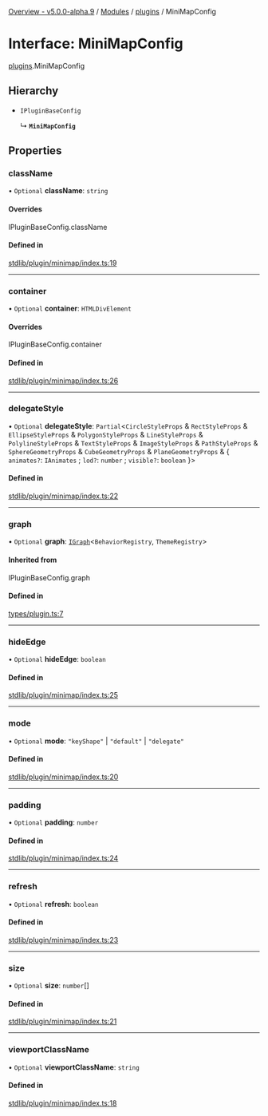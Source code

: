 [Overview - v5.0.0-alpha.9](../README.md) / [Modules](../modules.md) / [plugins](../modules/plugins.md) / MiniMapConfig

# Interface: MiniMapConfig

[plugins](../modules/plugins.md).MiniMapConfig

## Hierarchy

- `IPluginBaseConfig`

  ↳ **`MiniMapConfig`**

## Properties

### className

• `Optional` **className**: `string`

#### Overrides

IPluginBaseConfig.className

#### Defined in

[stdlib/plugin/minimap/index.ts:19](https://github.com/antvis/G6/blob/1eda86a093/packages/g6/src/stdlib/plugin/minimap/index.ts#L19)

___

### container

• `Optional` **container**: `HTMLDivElement`

#### Overrides

IPluginBaseConfig.container

#### Defined in

[stdlib/plugin/minimap/index.ts:26](https://github.com/antvis/G6/blob/1eda86a093/packages/g6/src/stdlib/plugin/minimap/index.ts#L26)

___

### delegateStyle

• `Optional` **delegateStyle**: `Partial`<`CircleStyleProps` & `RectStyleProps` & `EllipseStyleProps` & `PolygonStyleProps` & `LineStyleProps` & `PolylineStyleProps` & `TextStyleProps` & `ImageStyleProps` & `PathStyleProps` & `SphereGeometryProps` & `CubeGeometryProps` & `PlaneGeometryProps` & { `animates?`: `IAnimates` ; `lod?`: `number` ; `visible?`: `boolean`  }\>

#### Defined in

[stdlib/plugin/minimap/index.ts:22](https://github.com/antvis/G6/blob/1eda86a093/packages/g6/src/stdlib/plugin/minimap/index.ts#L22)

___

### graph

• `Optional` **graph**: [`IGraph`](types-IGraph.md)<`BehaviorRegistry`, `ThemeRegistry`\>

#### Inherited from

IPluginBaseConfig.graph

#### Defined in

[types/plugin.ts:7](https://github.com/antvis/G6/blob/1eda86a093/packages/g6/src/types/plugin.ts#L7)

___

### hideEdge

• `Optional` **hideEdge**: `boolean`

#### Defined in

[stdlib/plugin/minimap/index.ts:25](https://github.com/antvis/G6/blob/1eda86a093/packages/g6/src/stdlib/plugin/minimap/index.ts#L25)

___

### mode

• `Optional` **mode**: ``"keyShape"`` \| ``"default"`` \| ``"delegate"``

#### Defined in

[stdlib/plugin/minimap/index.ts:20](https://github.com/antvis/G6/blob/1eda86a093/packages/g6/src/stdlib/plugin/minimap/index.ts#L20)

___

### padding

• `Optional` **padding**: `number`

#### Defined in

[stdlib/plugin/minimap/index.ts:24](https://github.com/antvis/G6/blob/1eda86a093/packages/g6/src/stdlib/plugin/minimap/index.ts#L24)

___

### refresh

• `Optional` **refresh**: `boolean`

#### Defined in

[stdlib/plugin/minimap/index.ts:23](https://github.com/antvis/G6/blob/1eda86a093/packages/g6/src/stdlib/plugin/minimap/index.ts#L23)

___

### size

• `Optional` **size**: `number`[]

#### Defined in

[stdlib/plugin/minimap/index.ts:21](https://github.com/antvis/G6/blob/1eda86a093/packages/g6/src/stdlib/plugin/minimap/index.ts#L21)

___

### viewportClassName

• `Optional` **viewportClassName**: `string`

#### Defined in

[stdlib/plugin/minimap/index.ts:18](https://github.com/antvis/G6/blob/1eda86a093/packages/g6/src/stdlib/plugin/minimap/index.ts#L18)
